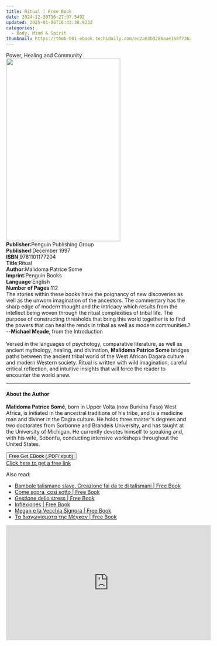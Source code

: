 ```yaml
---
title: Ritual | Free Book
date: 2024-12-30T16:27:07.549Z
updated: 2025-01-06T16:43:38.923Z
categories:
  - Body, Mind & Spirit
thumbnail: https://thmb-001-ebook.techidaily.com/ec2a63b3286aae158f7362662bf86ea22c2a469ae437236e14ff2fddf12e1d97.jpg
---
```

<main id="book-container">
  <div class="flex flex-col">
    <div class="book-brief flex-1 py-6 px-4 sm:p-6 md:py-10 md:px-8">
      <!-- brief-->
      <div class="book-brief-main">Power, Healing and Community</div>
    </div>
    <div
      class="book-meta-info flex-1 grid gap-4 col-start-1 col-end-3 row-start-1 sm:mb-6 sm:grid-cols-4 lg:gap-6 lg:col-start-2 lg:row-end-6 lg:row-span-6 lg:mb-0"
    >
      <div
        class="book-meta-info-left place-content-center mt-4 p-4 text-sm leading-6 col-start-2 col-span-2 dark:text-slate-400"
      >
        <img
          class="w-full h-500 object-cover rounded-lg sm:h-255 sm:col-span-2 lg:col-span-full"
          src="https://img-001-ebook.techidaily.com/a6fccd0f56b8934285a40c359e26fffc0959ccf4d6e0927036f56570e6833bb6.jpg"
          alt=""
          width="312"
          height="500"
        />
      </div>
      <div
        class="book-meta-info-right mt-2 col-start-1 row-start-2 col-span-3 self-center"
      >
        <!-- meta data  -->
        <div class="flex flex-col px-4 md:px-8">
          <div class="flex-1">
            <strong>Publisher</strong>:<span class="px-2"
              >Penguin Publishing Group</span
            >
          </div>
          <div class="flex-1">
            <strong>Published</strong>:<span class="px-2">December 1997</span>
          </div>
          <div class="flex-1">
            <strong>ISBN</strong>:<span class="px-2">9781101177204</span>
          </div>
          <div class="flex-1">
            <strong>Title</strong>:<span class="px-2">Ritual</span>
          </div>
          <div class="flex-1">
            <strong>Author</strong>:<span class="px-2"
              >Malidoma Patrice Some</span
            >
          </div>
          <div class="flex-1">
            <strong>Imprint</strong>:<span class="px-2">Penguin Books</span>
          </div>
          <div class="flex-1">
            <strong>Language</strong>:<span class="px-2">English</span>
          </div>
          <div class="flex-1">
            <strong>Number of Pages</strong>:<span class="px-2">112</span>
          </div>
        </div>
      </div>
    </div>
    <div class="book-description flex-1 py-6 px-4 sm:p-6 md:py-10 md:px-8">
      <div class="book-description-main">
        <div accordion-content="" id="description">
          The stories within these books have the poignancy of new discoveries
          as well as the unworn imagination of the ancestors. The commentary has
          the sharp edge of modern thought and the intricacy which results from
          the intellect being woven through the ritual complexities of tribal
          life. The purpose of constructing thresholds that bring this world
          together is to find the powers that can heal the rends in tribal as
          well as modern communities.? --<b>Michael Meade</b>, from the
          Introduction<br /><br />Versed in the languages of psychology,
          comparative literature, as well as ancient mythology, healing, and
          divination, <b>Malidoma Patrice Some</b> bridges paths between the
          ancient tribal world of the West African Dagara culture and modern
          Western society. Ritual is written with wild imagination, careful
          critical reflection, and intuitive insights that will force the reader
          to encounter the world anew.
        </div>
      </div>
    </div>
    <div class="book-excerpts flex-1 py-6 px-4 sm:p-6 md:py-10 md:px-8">
      <!-- excerpts-->
      <div class="book-excerpts-main">
        <hr />
        <h4 class="placeholder placeholder-heading">
          <span>About the Author</span>
        </h4>
        <p>
          <b>Malidoma Patrice Somé</b>, born in Upper Volta (now Burkina Faso)
          West Africa, is initiated in the ancestral traditions of his tribe,
          and is a medicine man and diviner in the Dagra culture. He holds three
          master's degrees and two doctorates from Sorbonne and Brandeis
          University, and has taught at the University of Michigan. He currently
          devotes himself to speaking and, with his wife, Sobonfu, conducting
          intensive workshops throughout the United States.
        </p>
      </div>
    </div>
    <div
      class="book-about-author flex-1 py-6 px-4 sm:p-6 md:py-10 md:px-8"
    ></div>
    <div class="book-free-get flex-1 py-6 px-4 sm:p-6 md:py-10 md:px-8">
      <button
        id="btn-free-get"
        class="bg-blue-500 hover:bg-blue-700 text-white font-bold py-2 px-4 rounded"
      >
        Free Get EBook (.PDF/.epub)
      </button>
      <div id="countdown-display" class="px-2 text-lg mt-2"></div>
      <a
        id="free-link"
        class="hidden bg-blue-500 hover:bg-blue-700 text-white font-bold py-2 px-4 rounded"
        href="https://www.ebooks.com/en-us/book/466584/ritual/malidoma-patrice-some/"
        target="_blank"
        >Click here to get a free link</a
      >
    </div>
    <script>
      let countdownTime = 0;
      let countdownInterval = null;
      document
        .getElementById('btn-free-get')
        .addEventListener('click', startCountdown);
      function startCountdown() {
        countdownTime = new Date().getTime() + 60000 * 3;
        countdownInterval = setInterval(updateCountdown, 1000);
        document.getElementById('btn-free-get').disabled = true;
        document
          .getElementById('btn-free-get')
          .classList.add('bg-gray-500', 'cursor-not-allowed');
      }
      function updateCountdown() {
        let currentTime = new Date().getTime();
        let timeLeft = countdownTime - currentTime;
        let secondsLeft = Math.floor(timeLeft / 1000);
        document.getElementById('countdown-display').innerHTML =
          `Remaining time: ${secondsLeft} seconds.`;
        if (secondsLeft <= 0) {
          clearInterval(countdownInterval);
          document.getElementById('btn-free-get').classList.add('hidden');
          document.getElementById('free-link').classList.remove('hidden');
          document.getElementById('countdown-display').innerHTML = '';
        }
      }
    </script>
  </div>
</main>

<ins class="adsbygoogle"
      style="display:block"
      data-ad-client="ca-pub-7571918770474297"
      data-ad-slot="8358498916"
      data-ad-format="auto"
      data-full-width-responsive="true"></ins>
    

<span class="atpl-alsoreadstyle">Also read:</span>
<div><ul>
<li><a href="https://novels-ebooks.techidaily.com/210063785-9781071549889-bambole-talismano-slave-creazione-fai-da-te-di-talismani/"><u>Bambole talismano slave. Creazione fai da te di talismani | Free Book</u></a></li>
<li><a href="https://novels-ebooks.techidaily.com/210063987-9781071545041-come-sopra-cosi-sotto/"><u>Come sopra, così sotto | Free Book</u></a></li>
<li><a href="https://novels-ebooks.techidaily.com/210063845-9781071546291-gestione-dello-stress/"><u>Gestione dello stress | Free Book</u></a></li>
<li><a href="https://novels-ebooks.techidaily.com/210063797-9781071551325-inflexiones/"><u>Inflexiones | Free Book</u></a></li>
<li><a href="https://novels-ebooks.techidaily.com/210063784-9781071550243-megan-e-la-vecchia-signora/"><u>Megan e la Vecchia Signora | Free Book</u></a></li>
<li><a href="https://novels-ebooks.techidaily.com/210063742-9781071551875-ta-diagwnismata-ths-megkan/"><u>Τα διαγωνίσματα της Μέγκαν | Free Book</u></a></li>
</ul></div>

<!-- affiliate ads begin -->
<iframe width="560" height="315" src="https://www.youtube.com/embed/PUDdKOsEN74?si=tkZf-KVinjuwmgx9" title="YouTube video player" frameborder="0" allow="accelerometer; autoplay; clipboard-write; encrypted-media; gyroscope; picture-in-picture; web-share" referrerpolicy="strict-origin-when-cross-origin" allowfullscreen></iframe>
<!-- affiliate ads end -->

